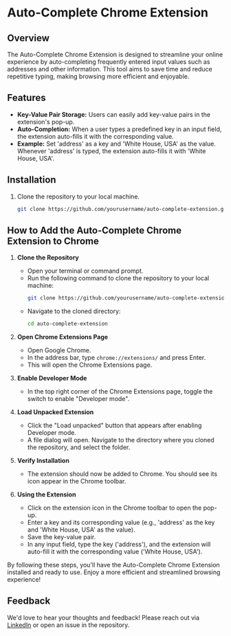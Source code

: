 # Auto-Complete Chrome Extension

## Overview
The Auto-Complete Chrome Extension is designed to streamline your online experience by auto-completing frequently entered input values such as addresses and other information. This tool aims to save time and reduce repetitive typing, making browsing more efficient and enjoyable.

## Features
- **Key-Value Pair Storage:** Users can easily add key-value pairs in the extension's pop-up.
- **Auto-Completion:** When a user types a predefined key in an input field, the extension auto-fills it with the corresponding value.
- **Example:** Set 'address' as a key and 'White House, USA' as the value. Whenever 'address' is typed, the extension auto-fills it with 'White House, USA'.

## Installation
1. Clone the repository to your local machine.
   ```bash
   git clone https://github.com/yourusername/auto-complete-extension.git


## How to Add the Auto-Complete Chrome Extension to Chrome

1. **Clone the Repository**
   - Open your terminal or command prompt.
   - Run the following command to clone the repository to your local machine:
     ```bash
     git clone https://github.com/yourusername/auto-complete-extension.git
     ```
   - Navigate to the cloned directory:
     ```bash
     cd auto-complete-extension
     ```

2. **Open Chrome Extensions Page**
   - Open Google Chrome.
   - In the address bar, type `chrome://extensions/` and press Enter.
   - This will open the Chrome Extensions page.

3. **Enable Developer Mode**
   - In the top right corner of the Chrome Extensions page, toggle the switch to enable "Developer mode".

4. **Load Unpacked Extension**
   - Click the "Load unpacked" button that appears after enabling Developer mode.
   - A file dialog will open. Navigate to the directory where you cloned the repository, and select the folder.

5. **Verify Installation**
   - The extension should now be added to Chrome. You should see its icon appear in the Chrome toolbar.

6. **Using the Extension**
   - Click on the extension icon in the Chrome toolbar to open the pop-up.
   - Enter a key and its corresponding value (e.g., 'address' as the key and 'White House, USA' as the value).
   - Save the key-value pair.
   - In any input field, type the key ('address'), and the extension will auto-fill it with the corresponding value ('White House, USA').

By following these steps, you'll have the Auto-Complete Chrome Extension installed and ready to use. Enjoy a more efficient and streamlined browsing experience!


## Feedback
We'd love to hear your thoughts and feedback! Please reach out via [LinkedIn](https://www.linkedin.com/in/rohan-nagare-4078ab212/) or open an issue in the repository.
